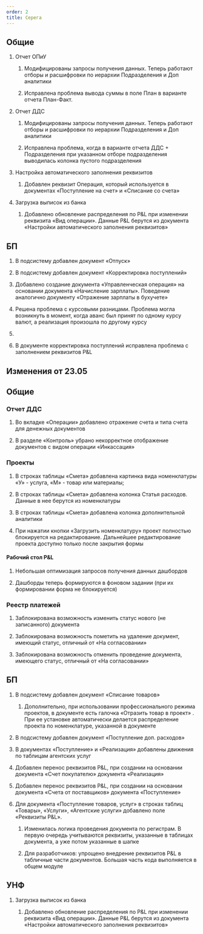 ```yaml
---
order: 2
title: Серега
---
```


## **Общие**

1. Отчет ОПиУ

   1. Модифицированы запросы получения данных. Теперь работают отборы и расшифровки по иерархии Подразделения и Доп аналитики

   2. Исправлена проблема вывода суммы в поле План в варианте отчета План-Факт.

2. Отчет ДДС

   1. Модифицированы запросы получения данных. Теперь работают отборы и расшифровки по иерархии Подразделения и Доп аналитики

   2. Исправлена проблема, когда в варианте отчета ДДС + Подразделения при указанном отборе подразделения выводилась колонка пустого подразделения

3. Настройка автоматического заполнения реквизитов

   1. Добавлен реквизит Операция, который используется в документах «Поступление на счет» и «Списание со счета»

4. Загрузка выписок из банка

   1. Добавлено обновление распределения по P&L при изменении реквизита «Вид операции». Данные P&L берутся из документа «Настройки автоматического заполнения реквизитов»

## БП

1. В подсистему добавлен документ «Отпуск»

2. В подсистему добавлен документ «Корректировка поступлений»

3. Добавлено создание документа «Управленческая операция» на основании документа «Начисление зарплаты». Поведение аналогично документу «Отражение зарплаты в бухучете»

4. Решена проблема с курсовыми разницами. Проблема могла возникнуть в момент, когда аванс был принят по одному курсу валют, а реализация произошла по другому курсу

5.  

6. В документе корректировка поступлений исправлена проблема с заполнением реквизитов P&L



## Изменения от 23.05

## Общие

### Отчет ДДС

1. Во вкладке «Операции» добавлено отражение счета и типа счета для денежных документов

2. В разделе «Контроль» убрано некорректное отображение документов с видом операции «Инкассация»

### Проекты

1. В строках таблицы «Смета» добавлена картинка вида номенклатуры «У» - услуга, «М» - товар или материалы;

2. В строках таблицы «Смета»  добавлена колонка Статья расходов. Данные в нее берутся из номенклатуры

3. В строках таблицы «Смета» добавлена колонка дополнительной аналитики

4. При нажатии кнопки «Загрузить номенклатуру» проект полностью блокируется на редактирование. Дальнейшее редактирование проекта доступно только после закрытия формы

#### Рабочий стол P&L

1. Небольшая оптимизация запросов получения данных дашбордов

2. Дашборды теперь формируются в фоновом задании (при их формировании форма не блокируется)

### Реестр платежей

1. Заблокирована возможность изменить статус нового (не записанного) документа

2. Заблокирована возможность пометить на удаление документ, имеющий статус, отличный от «На согласовании»

3. Заблокирована возможность отменить проведение документа, имеющего статус, отличный от «На согласовании»

## БП

1. В подсистему добавлен документ «Списание товаров»

   1. Дополнительно, при использовании профессионального режима проектов, в документе есть галочка «Отразить товар в проект» . При ее установке автоматически делается распределение проекта по номенклатуре, указанной в документе

2. В подсистему добавлен документ «Поступление доп. расходов»

3. В документах «Поступление» и «Реализация» добавлены движения по таблицам агентских услуг

4. Добавлен перенос реквизитов P&L, при создании на основании документа «Счет покупателю» документа «Реализация»

5. Добавлен перенос реквизитов P&L, при создании на основании документа «Счета от поставщиков» документа «Поступление»

6. Для документа «Поступление товаров, услуг» в строках таблиц  «Товары», «Услуги», «Агентские услуги» добавлено поле «Реквизиты P&L». 

   1. Изменилась логика проведения документа по регистрам. В первую очередь учитываются реквизиты, указанные в таблицах документа, а уже потом указанные в шапке 

   2. Для разработчиков: упрощено внедрение реквизитов P&L в табличные части документов. Большая часть кода выполняется в общем модуле

## УНФ

1. Загрузка выписок из банка

   1. Добавлено обновление распределения по P&L при изменении реквизита «Вид операции». Данные P&L берутся из документа «Настройки автоматического заполнения реквизитов»